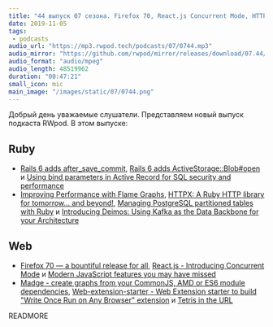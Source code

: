 ```yaml
---
title: "44 выпуск 07 сезона. Firefox 70, React.js Concurrent Mode, HTTPX, Deimos, Madge, Web-extension-starter и прочее"
date: 2019-11-05
tags:
 - podcasts
audio_url: "https://mp3.rwpod.tech/podcasts/07/0744.mp3"
audio_mirror: "https://github.com/rwpod/mirror/releases/download/07.44/0744.mp3"
audio_format: "audio/mpeg"
audio_length: 48519962
duration: "00:47:21"
small_icon: mic
main_image: "/images/static/07/0744.png"
---
```


Добрый день уважаемые слушатели. Представляем новый выпуск подкаста RWpod. В этом выпуске:

## Ruby

 - [Rails 6 adds after_save_commit](https://blog.saeloun.com/2019/10/29/rails-6-after-save-commit), [Rails 6 adds ActiveStorage::Blob#open](https://blog.bigbinary.com/2019/10/30/rails-6-adds-activestorage-blob-open.html) и [Using bind parameters in Active Record for SQL security and performance](https://blog.saeloun.com/2019/10/28/bind-parameters-in-activerecord-sql-queries.html)
 - [Improving Performance with Flame Graphs](https://getaround.tech/improving-performance-with-flame-graphs/), [HTTPX: A Ruby HTTP library for tomorrow... and beyond!](https://gitlab.com/honeyryderchuck/httpx), [Managing PostgreSQL partitioned tables with Ruby](https://www.honeybadger.io/blog/pg-partition-manager/) и [Introducing Deimos: Using Kafka as the Data Backbone for your Architecture](https://medium.com/flippengineering/introducing-deimos-using-kafka-as-the-data-backbone-for-your-architecture-205bbc248391)

## Web

 - [Firefox 70 — a bountiful release for all](https://hacks.mozilla.org/2019/10/firefox-70-a-bountiful-release-for-all/), [React.js - Introducing Concurrent Mode](https://reactjs.org/docs/concurrent-mode-intro.html) и [Modern JavaScript features you may have missed](http://www.breck-mckye.com/blog/2019/10/modern-javascript-features-you-may-have-missed/)
 - [Madge - create graphs from your CommonJS, AMD or ES6 module dependencies](https://github.com/pahen/madge), [Web-extension-starter - Web Extension starter to build "Write Once Run on Any Browser" extension](https://github.com/abhijithvijayan/web-extension-starter) и [Tetris in the URL](https://piet-v.github.io/)

READMORE
